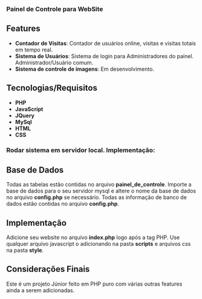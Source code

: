 ### Painel de Controle para WebSite

## Features

* **Contador de Visitas**: Contador de usuários online, visitas e visitas totais em tempo real.
* **Sistema de Usuários**: Sistema de login para Administradores do painel. Administrador/Usuário comum.
* **Sistema de controle de imagens**: Em desenvolvimento.

## Tecnologias/Requisitos

* **PHP**
* **JavaScript**
* **JQuery**
* **MySql**
* **HTML**
* **CSS**

### Rodar sistema em servidor local. Implementação:

## Base de Dados

Todas as tabelas estão contidas no arquivo **painel_de_controle**. Importe a base de dados para o seu servidor mysql e altere o nome da base de dados no arquivo **config.php** se necessário.
Todas as informação de banco de dados estão contidas no arquivo **config.php**.

## Implementação

Adicione seu website no arquivo **index.php** logo após a tag PHP. Use qualquer arquivo javascript o adicionando na pasta **scripts** e arquivos css na pasta **style**.

## Considerações Finais

Este é um projeto Júnior feito em PHP puro com várias outras features ainda a serem adicionadas.